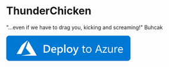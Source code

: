 # ThunderChicken
"...even if we have to drag you, kicking and screaming!"
Buhcak

[![Deploy To Azure](https://raw.githubusercontent.com/Azure/azure-quickstart-templates/master/1-CONTRIBUTION-GUIDE/images/deploytoazure.svg?sanitize=true)](https://portal.azure.com/#create/Microsoft.Template/uri/https%3A%2F%2Fraw.githubusercontent.com%2FMehmetVural%2FThunderChicken%2fmaster%2Fmaster-template%2Fazuredeploy.json)
